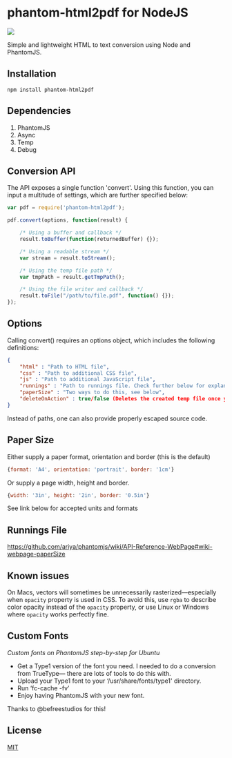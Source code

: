 # phantom-html2pdf for NodeJS

<a href="https://travis-ci.org/bauhausjs/phantom-html2pdf"><img src="https://travis-ci.org/bauhausjs/phantom-html2pdf.svg"/></a>

Simple and lightweight HTML to text conversion using Node and PhantomJS.

## Installation

````
npm install phantom-html2pdf
````

## Dependencies

1. PhantomJS
2. Async
3. Temp
4. Debug

## Conversion API

The API exposes a single function 'convert'. Using this function, you can input a multitude of settings, which are further specified below:

```` javascript
var pdf = require('phantom-html2pdf');

pdf.convert(options, function(result) {

	/* Using a buffer and callback */
	result.toBuffer(function(returnedBuffer) {});

	/* Using a readable stream */
	var stream = result.toStream();

	/* Using the temp file path */
	var tmpPath = result.getTmpPath();

	/* Using the file writer and callback */
	result.toFile("/path/to/file.pdf", function() {});
});
````

## Options

Calling convert() requires an options object, which includes the following definitions:

```` json
{
	"html" : "Path to HTML file",
	"css" : "Path to additional CSS file",
	"js" : "Path to additional JavaScript file",
	"runnings" : "Path to runnings file. Check further below for explanation.",
	"paperSize" : "Two ways to do this, see below",
	"deleteOnAction" : true/false (Deletes the created temp file once you access it via toBuffer() or toFile())
}
````

Instead of paths, one can also provide properly escaped source code.

## Paper Size

Either supply a paper format, orientation and border (this is the default)
```` javascript
{format: 'A4', orientation: 'portrait', border: '1cm'}
````
Or supply a page width, height and border.
```` javascript
{width: '3in', height: '2in', border: '0.5in'}
````

See link below for accepted units and formats



## Runnings File

https://github.com/ariya/phantomjs/wiki/API-Reference-WebPage#wiki-webpage-paperSize

## Known issues

On Macs, vectors will sometimes be unnecessarily rasterized—especially when `opacity` property is used in CSS. To avoid this, use `rgba` to describe color opacity instead of the `opacity` property, or use Linux or Windows where `opacity` works perfectly fine.

## Custom Fonts

*Custom fonts on PhantomJS step-by-step for Ubuntu*

- Get a Type1 version of the font you need. I needed to do a conversion from TrueType— there are lots of tools to do this with.
- Upload your Type1 font to your ‘/usr/share/fonts/type1' directory.
- Run ‘fc-cache -fv’
- Enjoy having PhantomJS with your new font.

Thanks to @befreestudios for this!

## License

[MIT](LICENSE)
